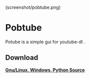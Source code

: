 (screenshot/pobtube.png)

# Pobtube
Potube is a simple gui for youtube-dl .

## Download

[**Gnu/Linux, Windows, Python Source**](http://www.freemedialab.org/listing/pobtube/)
